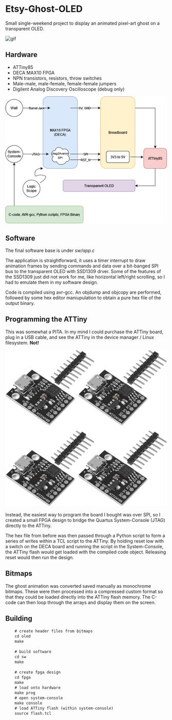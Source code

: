 # Etsy-Ghost-OLED

Small single-weekend project to display an animated pixel-art ghost on a transparent OLED.

![gif](hw/ghost_oled.gif)

## Hardware

* ATTiny85
* DECA MAX10 FPGA
* NPN transistors, resistors, throw switches
* Male-male, male-female, female-female jumpers
* Digilent Analog Discovery Oscilloscope (debug only)

![hardware\_png](hw/ghost_oled.drawio.png)

## Software

The final software base is under *sw/app.c*

The application is straightforward, it uses a timer interrupt to draw animation frames by sending commands and data over a bit-banged SPI bus
to the transparent OLED with SSD1309 drver. Some of the features of the SSD1309 just did not work for me, like horizontal left/right scrolling, so I had to emulate them in my software design.

Code is compiled using avr-gcc.
An objdump and objcopy are performed, followed by some hex editor maniupulation to obtain a pure hex file of the output binary.

## Programming the ATTiny

This was somewhat a PITA. In my mind I could purchase the ATTiny board, plug in a USB cable, and see
the ATTiny in the device manager / Linux filesystem. **Not!**

![attiny\_jpg](hw/attiny.jpg)

Instead, the easiest way to program the board I bought was over SPI, so I created a small FPGA
design to bridge the Quartus System-Console (JTAG) directly to the ATTiny.

The hex file from before was then passed through a Python script to form a series of writes within a
TCL script to the ATTiny. By holding reset low with a switch on the DECA board and running the
script in the System-Console, the ATTiny flash would get loaded with the compiled code object.
Releasing reset would then run the design.

## Bitmaps

The ghost animation was converted saved manually as monochrome bitmaps. These were then processed
into a compressed custom format so that they could be loaded directly into the ATTiny flash memory.
The C-code can then loop through the arrays and display them on the screen.

## Building

```
    # create header files from bitmaps
    cd oled
    make
    
    # build software
    cd sw
    make

    # create fpga design
    cd fpga
    make
    # load onto hardware
    make prog
    # open system-console
    make console
    # load ATTiny flash (within system-console)
    source flash.tcl
```
